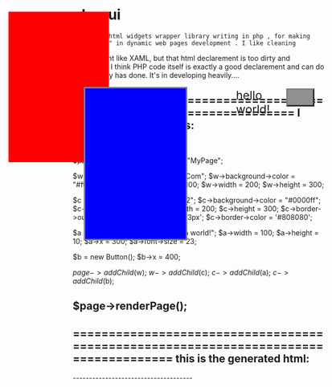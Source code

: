 # phpgui
       This a html widgets wrapper library writing in php , for making more "pure" in dynamic web pages development . I like cleaning 
declarement like XAML, but that html declarement  is too dirty and redundant. I think PHP code itself is exactly a good declarement  and
can do what jQuery has done. It's in developing heavily....

==================================================================
I want it to work like this:
---------------------------------
require_once 'phpgui.php';


$page = new Page();
$page->id = "MyPage";

$w = new Widget();
$w->id = "MyCom";
$w->background->color = "#ff0000";
$w->x = 100;
$w->y = 100;
$w->width = 200;
$w->height = 300;


$c = new Widget();
$c->id = "com2";
$c->background->color = "#0000ff";
$c->x = 150;
$c->y = 150;
$c->width = 200;
$c->height = 300;
$c->border->outSet = 1;
$c->border->width = '3px';
$c->border->color = '#808080';

$a = new Label();
$a->text = "hello world!";
$a->width = 100;
$a->height = 10;
$a->x = 300;
$a->font->size = 23;

$b = new Button();
$b->x = 400;


$page->addChild($w);
$w->addChild($c);
$c->addChild($a);
$c->addChild($b);

$page->renderPage();
------------------------------------

====================================================================================
this is the generated html:
------------------------------------
<html>
<head>
<meta charset="utf-8">
	<title>MyPage</title>
</head>
<body sytle="font-family:'times sans-serif'">
<div id="MyPage" class="" style="position:absolute;top:0px;left:0px;width:100%;height:100%;" >
    <div id="MyCom" class="" style="position:absolute;background-color:#ff0000;top:100px;left:100px;width:200px;height:300px;" >
        <div id="com2" class="" style="position:absolute;background-color:#0000ff;border:3px solid #808080;top:150px;left:150px;width:200px;height:300px;" >
            <a id="" class="" style="position:absolute;top:0px;left:300px;width:100px;height:10px;font-size:23;" >hello world!
            </a>
            <div id="" class="" style="position:absolute;background-color:#909090;border:3px solid #808080;border-style:outset;top:0px;left:400px;width:50px;height:30px;" >
            </div>
        </div>
    </div>
</div>
</body>
</html>
-------------------------------------

